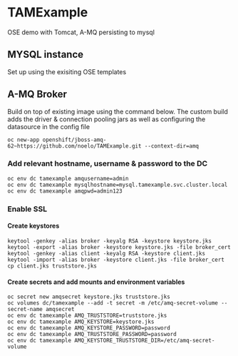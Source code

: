 # TAMExample
OSE demo with Tomcat, A-MQ persisting to mysql

## MYSQL instance
Set up using the exisiting OSE templates

## A-MQ Broker
Build on top of existing image using the command below.
The custom build adds the driver & connection pooling jars as well as configuring the datasource in the config file

```
oc new-app openshift/jboss-amq-62~https://github.com/noelo/TAMExample.git --context-dir=amq
```

### Add relevant hostname, username & password to the DC
```
oc env dc tamexample amqusername=admin
oc env dc tamexample mysqlhostname=mysql.tamexample.svc.cluster.local
oc env dc tamexample amqpwd=admin123  
```

### Enable SSL

#### Create keystores
```
keytool -genkey -alias broker -keyalg RSA -keystore keystore.jks
keytool -export -alias broker -keystore keystore.jks -file broker_cert
keytool -genkey -alias client -keyalg RSA -keystore client.jks
keytool -import -alias broker -keystore client.jks -file broker_cert
cp client.jks truststore.jks
```

#### Create secrets and add mounts and environment variables
```
oc secret new amqsecret keystore.jks truststore.jks
oc volumes dc/tamexample --add -t secret -m /etc/amq-secret-volume --secret-name amqsecret
oc env dc tamexample AMQ_TRUSTSTORE=truststore.jks
oc env dc tamexample AMQ_KEYSTORE=keystore.jks
oc env dc tamexample AMQ_KEYSTORE_PASSWORD=password
oc env dc tamexample AMQ_TRUSTSTORE_PASSWORD=password
oc env dc tamexample AMQ_KEYSTORE_TRUSTSTORE_DIR=/etc/amq-secret-volume
```
